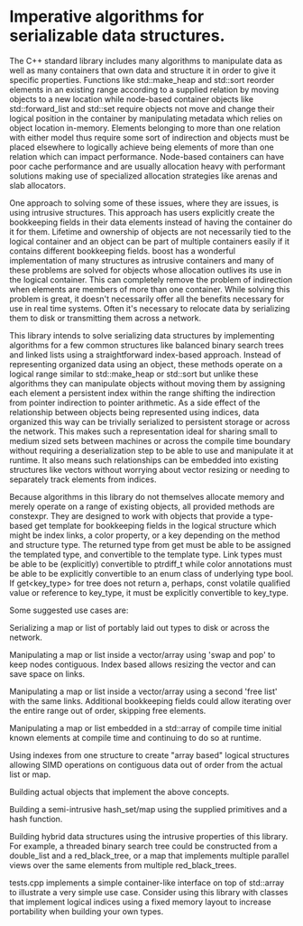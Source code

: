 # Imperative algorithms for serializable data structures.

The C++ standard library includes many algorithms to manipulate data as well as many containers that own data and structure it in order to give it specific properties. Functions like std::make_heap and std::sort reorder elements in an existing range according to a supplied relation by moving objects to a new location while node-based container objects like std::forward_list and std::set require objects not move and change their logical position in the container by manipulating metadata which relies on object location in-memory. Elements belonging to more than one relation with either model thus require some sort of indirection and objects must be placed elsewhere to logically achieve being elements of more than one relation which can impact performance. Node-based containers can have poor cache performance and are usually allocation heavy with performant solutions making use of specialized allocation strategies like arenas and slab allocators.

One approach to solving some of these issues, where they are issues, is using intrusive structures. This approach has users explicitly create the bookkeeping fields in their data elements instead of having the container do it for them. Lifetime and ownership of objects are not necessarily tied to the logical container and an object can be part of multiple containers easily if it contains different bookkeeping fields. boost has a wonderful implementation of many structures as intrusive containers and many of these problems are solved for objects whose allocation outlives its use in the logical container. This can completely remove the problem of indirection when elements are members of more than one container. While solving this problem is great, it doesn't necessarily offer all the benefits necessary for use in real time systems. Often it's necessary to relocate data by serializing them to disk or transmitting them across a network.

 This library intends to solve serializing data structures by implementing algorithms for a few common structures like balanced binary search trees and linked lists using a straightforward index-based approach. Instead of representing organized data using an object, these methods operate on a logical range similar to std::make_heap or std::sort but unlike these algorithms they can manipulate objects without moving them by assigning each element a persistent index within the range shifting the indirection from pointer indirection to pointer arithmetic. As a side effect of the relationship between objects being represented using indices, data organized this way can be trivially serialized to persistent storage or across the network. This makes such a representation ideal for sharing small to medium sized sets between machines or across the compile time boundary without requiring a deserialization step to be able to use and manipulate it at runtime. It also means such relationships can be embedded into existing structures like vectors without worrying about vector resizing or needing to separately track elements from indices.

Because algorithms in this library do not themselves allocate memory and merely operate on a range of existing objects, all provided methods are constexpr. They are designed to work with objects that provide a type-based get template for bookkeeping fields in the logical structure which might be index links, a color property, or a key depending on the method and structure type. The returned type from get must be able to be assigned the templated type, and convertible to the template type. Link types must be able to be (explicitly) convertible to ptrdiff_t while color annotations must be able to be explicitly convertible to an enum class of underlying type bool. If get<key_type> for tree does not return a, perhaps, const volatile qualified value or reference to key_type, it must be explicitly convertible to key_type.

Some suggested use cases are:

Serializing a map or list of portably laid out types to disk or across the network.

Manipulating a map or list inside a vector/array using 'swap and pop' to keep nodes contiguous. Index based allows resizing the vector and can save space on links.


Manipulating a map or list inside a vector/array using a second 'free list' with the same links. Additional bookkeeping fields could allow iterating over the entire range out of order, skipping free elements.

Manipulating a map or list embedded in a std::array of compile time initial known elements at compile time and continuing to do so at runtime.

Using indexes from one structure to create "array based" logical structures allowing SIMD operations on contiguous data out of order from the actual list or map.

Building actual objects that implement the above concepts.

Building a semi-intrusive hash_set/map using the supplied primitives and a hash function.

Building hybrid data structures using the intrusive properties of this library. For example, a threaded binary search tree could be constructed from a double_list and a red_black_tree, or a map that implements multiple parallel views over the same elements from multiple red_black_trees.

tests.cpp implements a simple container-like interface on top of std::array to illustrate a very simple use case. Consider using this library with classes that implement logical indices using a fixed memory layout to increase portability when building your own types.

